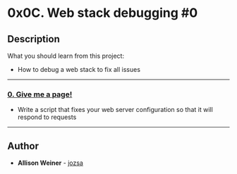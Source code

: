 # 0x0C. Web stack debugging #0

## Description
What you should learn from this project:
* How to debug a web stack to fix all issues

---

### [0. Give me a page!](./0-give_me_a_page)
* Write a script that fixes your web server configuration so that it will respond to requests

---

## Author
* **Allison Weiner** - [jozsa](https://github.com/jozsa)
